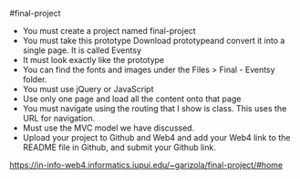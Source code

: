 #final-project

- You must create a project named final-project
- You must take this prototype Download prototypeand convert it into a single page. It is called Eventsy
- It must look exactly like the prototype
- You can find the fonts and images under the Files > Final - Eventsy folder.
- You must use jQuery or JavaScript
- Use only one page and load all the content onto that page
- You must navigate using the routing that I show is class. This uses the URL for navigation.
- Must use the MVC model we have discussed.
- Upload your project to Github and Web4 and add your Web4 link to the README file in Github, and submit your Github link.

https://in-info-web4.informatics.iupui.edu/~garizola/final-project/#home
